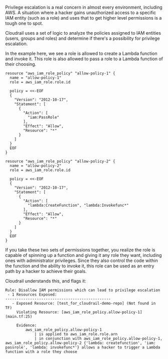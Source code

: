 Privilege escalation is a real concern in almost every environment, including AWS.
A situation where a hacker gains unauthorized access to a specific IAM entity (such as a role)
and uses that to get higher level permissions is a tough one to spot.

Cloudrail uses a set of logic to analyze the policies assigned to IAM entities (users, groups and roles)
and determine if there's a possibility for privilege escalation.

In the example here, we see a role is allowed to create a Lambda function and invoke it.
This role is also allowed to pass a role to a Lambda function of their choosing.


```hcl
resource "aws_iam_role_policy" "allow-policy-1" {
  name = "allow-policy-1"
  role = aws_iam_role.role.id

  policy = <<-EOF
  {
    "Version": "2012-10-17",
    "Statement": [
      {
        "Action": [
          "iam:PassRole"
        ],
        "Effect": "Allow",
        "Resource": "*"
      }
    ]
  }
  EOF
}

resource "aws_iam_role_policy" "allow-policy-2" {
  name = "allow-policy-2"
  role = aws_iam_role.role.id

  policy = <<-EOF
  {
    "Version": "2012-10-17",
    "Statement": [
      {
        "Action": [
          "lambda:CreateFunction", "lambda:Invokefunc*"
        ],
        "Effect": "Allow",
        "Resource": "*"
      }
    ]
  }
  EOF
}
```

If you take these two sets of permissions together, you realize the role is capable of 
spinning up a function and giving it any role they want, including ones with administrator
privileges. Since they also control the code within the function and the ability to invoke
it, this role can be used as an entry path by a hacker to achieve their goals.

Cloudrail understands this, and flags it:

```
Rule: Disallow IAM permissions which can lead to privilege escalation
 - 1 Resources Exposed:
-----------------------------------------------
   - Exposed Resource: [test_for_cloudrail-demo-repo] (Not found in TF)
     Violating Resource: [aws_iam_role_policy.allow-policy-1]  (main.tf:25)

     Evidence:
         aws_iam_role_policy.allow-policy-1
             | is applied to aws_iam_role.role.arn
             | in conjunction with aws_iam_role_policy.allow-policy-1, aws_iam_role_policy.allow-policy-2 {'lambda: createfunction', 'iam: passrole', 'lambda: invokefunc*'} allows a hacker to trigger a Lambda function with a role they choose
```